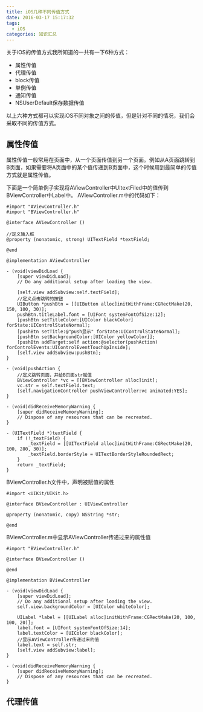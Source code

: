 ```yaml
---
title: iOS几种不同传值方式
date: 2016-03-17 15:17:32
tags:
  - iOS
categories: 知识汇总
---
```


关于iOS的传值方式我所知道的一共有一下6种方式：
* 属性传值
* 代理传值
* block传值
* 单例传值
* 通知传值
* NSUserDefault保存数据传值

以上六种方式都可以实现iOS不同对象之间的传值，但是针对不同的情况，我们会采取不同的传值方式。

<!-- more -->

## 属性传值

属性传值一般常用在页面中，从一个页面传值到另一个页面。例如从A页面跳转到B页面，如果需要将A页面中的某个值传递到B页面中，这个时候用到最简单的传值方式就是属性传值。

下面是一个简单例子实现将AViewController中UItextFiled中的值传到BViewController中Label中。
AViewController.m中的代码如下：
``` objc
#import "AViewController.h"
#import "BViewController.h"

@interface AViewController ()

//定义输入框
@property (nonatomic, strong) UITextField *textField;

@end

@implementation AViewController

- (void)viewDidLoad {
    [super viewDidLoad];
    // Do any additional setup after loading the view.
    
    [self.view addSubview:self.textField];
    //定义点击跳转的按钮
    UIButton *pushBtn = [[UIButton alloc]initWithFrame:CGRectMake(20, 150, 100, 30)];
    pushBtn.titleLabel.font = [UIFont systemFontOfSize:12];
    [pushBtn setTitleColor:[UIColor blackColor] forState:UIControlStateNormal];
    [pushBtn setTitle:@"push显示" forState:UIControlStateNormal];
    [pushBtn setBackgroundColor:[UIColor yellowColor]];
    [pushBtn addTarget:self action:@selector(pushAction) forControlEvents:UIControlEventTouchUpInside];
    [self.view addSubview:pushBtn];
}

- (void)pushAction {
    //定义跳转页面，并给B页面str赋值
    BViewController *vc = [[BViewController alloc]init];
    vc.str = self.textField.text;
    [self.navigationController pushViewController:vc animated:YES];
}

- (void)didReceiveMemoryWarning {
    [super didReceiveMemoryWarning];
    // Dispose of any resources that can be recreated.
}

- (UITextField *)textField {
    if (!_textField) {
        _textField = [[UITextField alloc]initWithFrame:CGRectMake(20, 100, 280, 30)];
        _textField.borderStyle = UITextBorderStyleRoundedRect;
    }
    return _textField;
}
```

BViewController.h文件中，声明被赋值的属性
``` objc
#import <UIKit/UIKit.h>

@interface BViewController : UIViewController

@property (nonatomic, copy) NSString *str;

@end
```
BViewController.m中显示AViewController传递过来的属性值
``` objc
#import "BViewController.h"

@interface BViewController ()

@end

@implementation BViewController

- (void)viewDidLoad {
    [super viewDidLoad];
    // Do any additional setup after loading the view.
    self.view.backgroundColor = [UIColor whiteColor];
    
    UILabel *label = [[UILabel alloc]initWithFrame:CGRectMake(20, 100, 100, 20)];
    label.font = [UIFont systemFontOfSize:14];
    label.textColor = [UIColor blackColor];
    //显示AViewController传递过来的值
    label.text = self.str;
    [self.view addSubview:label];
}

- (void)didReceiveMemoryWarning {
    [super didReceiveMemoryWarning];
    // Dispose of any resources that can be recreated.
}
```

## 代理传值
